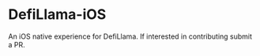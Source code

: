 # DefiLlama-iOS
An iOS  native experience for DefiLlama. If interested in contributing submit a PR. 
